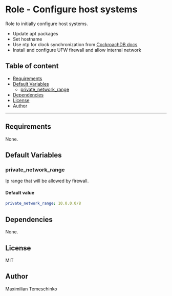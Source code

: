 # Role - Configure host systems

Role to initially configure host systems.

- Update apt packages
- Set hostname
- Use ntp for clock synchronization from [CockroachDB docs](https://www.cockroachlabs.com/docs/stable/deploy-cockroachdb-on-premises#step-1-synchronize-clocks)
- Install and configure UFW firewall and allow internal network

## Table of content

- [Requirements](#requirements)
- [Default Variables](#default-variables)
  - [private_network_range](#private_network_range)
- [Dependencies](#dependencies)
- [License](#license)
- [Author](#author)

---

## Requirements

None.


## Default Variables

### private_network_range

Ip range that will be allowed by firewall.

#### Default value

```YAML
private_network_range: 10.0.0.0/8
```



## Dependencies

None.

## License

MIT

## Author

Maximilian Temeschinko
